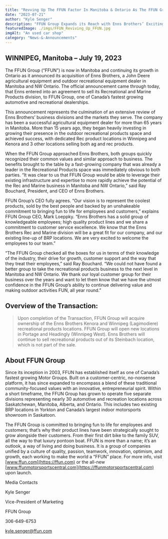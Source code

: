 ```yaml
---
title: "Revving Up The FFUN Factor In Manitoba & Ontario As The FFUN Group Continues To Expand"
date: "2023-07-21"
author: "Kyle Senger"
description: "FFUN Group Expands its Reach with Enns Brothers’ Exciting Acquisition!"
featuredImage: ./imgs/FFUN_Reviving_Up_FFUN.jpg
imgAlt: "An used car shop"
category: "News-&-Announcements"
---
```


## WINNIPEG, Manitoba – July 19, 2023

The FFUN Group (“FFUN”) is now in Manitoba and continuing its growth in Ontario as it announced its acquisition of Enns Brothers, a John Deere agricultural equipment and outdoor recreational equipment dealer in Manitoba and NW Ontario. The official announcement came through today, that Enns entered into an agreement to sell its Recreational and Marine Products division, to FFUN Group, one of Canada’s fastest growing automotive and recreational dealerships.

This announcement represents the culmination of an extensive review of Enns Brothers’ business divisions and the markets they serve. The company has been a successful agricultural equipment dealer for more than 65 years in Manitoba. More than 15 years ago, they began heavily investing in growing their presence in the outdoor recreational products space and achieved success, with dedicated Rec product locations in Winnipeg and Kenora and 3 other locations selling both ag and rec products.

When the FFUN Group approached Enns Brothers, both groups quickly recognized their common values and similar approach to business. The benefits brought to the table by a fast-growing company that was already a leader in the Recreational Products space was immediately obvious to both parties. “It was clear to us that FFUN Group would be able to leverage their existing infrastructure and expertise to more rapidly achieve the potential of the Rec and Marine business in Manitoba and NW Ontario,” said Ray Bouchard, President, and CEO of Enns Brothers.

FFUN Group’s CEO fully agrees. “Our vision is to represent the coolest products, sold by the best people and backed by an unshakeable commitment to bringing fun to life for employees and customers,” explains FFUN Group CEO, Mark Loeppky. “Enns Brothers has a solid group of knowledgeable employees; high quality product lines and we share a commitment to customer service excellence. We know that the Enns Brothers Rec and Marine division will be a great fit for our company, and our existing line-up of BRP locations. We are very excited to welcome the employees to our team.”

“The FFUN Group checked all the boxes for us in terms of their knowledge of the industry, their drive for growth, customer support and the way that they treat their employees,” said Ray Bouchard. “We could not have found a better group to take the recreational products business to the next level in Manitoba and NW Ontario. We thank our loyal customer group for their business over the years and want to let them know that we have the utmost confidence in the FFUN Group’s ability to continue delivering value and making outdoor activities FUN, all year round.”

## Overview of the Transaction:

> Upon completion of the Transaction, FFUN Group will acquire ownership of the Enns Brothers Kenora and Winnipeg (Lagimodiere) recreational products locations.
> FFUN Group will open new locations in Portage and Headingly (Winnipeg West).
> Enns Brothers will continue to sell recreational products out of its Steinbach location, which is not part of the sale.

## About FFUN Group

Since its inception in 2003, FFUN has established itself as one of Canada’s fastest growing Motor Groups. Built on a customer-centric, no-nonsense platform, it has since expanded to encompass a blend of these traditional community-focused values with an innovative, entrepreneurial spirit. Within a short timeframe, the FFUN Group has grown to operate five separate divisions representing nearly 30 automotive and recreation locations across Saskatchewan, Manitoba, Alberta, and Ontario. This includes two existing BRP locations in Yorkton and Canada’s largest indoor motorsports showroom in Saskatoon.

The FFUN Group is committed to bringing fun to life for employees and customers; that’s why their product lines have been strategically sought to grow alongside their customers. From their first dirt bike to the family SUV, all the way to that luxury pontoon boat. FFUN is more than a name; it’s an outlook, a way of living and doing business. It is a group of companies unified by a culture of quality, passion, teamwork, innovation, optimism, and growth, each working to make the world a “FFUN” place. For more info, visit [www.ffun.com](https://ffun.com) or the all-new [www.ffunmotorsportscentral.com](https://ffunmotorsportscentral.com) upon launch.

Media Contacts

Kyle Senger

Vice-President of Marketing

FFUN Group

306-649-6753

kyle.senger@ffun.com
